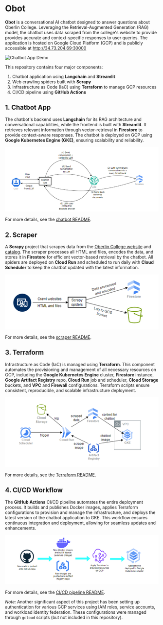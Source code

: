 # Obot

**Obot** is a conversational AI chatbot designed to answer questions about Oberlin College. Leveraging the Retrieval-Augmented Generation (RAG) model, the chatbot uses data scraped from the college's website to provide provides accurate and context-specific responses to user queries. The application is hosted on Google Cloud Platform (GCP) and is publicly accessible at http://34.73.204.69:30000

![Chatbot App Demo](assets/chatbot-app-demo.gif)

This repository contains four major components:
1. Chatbot application using **Langchain** and **Streamlit**
2. Web crawling spiders built with **Scrapy**
3. Infrastructure as Code (IaC) using **Terraform** to manage GCP resources
4. CI/CD pipeline using **GitHub Actions**

## 1. Chatbot App

The chatbot's backend uses **Langchain** for its RAG architecture and conversational capabilities, while the frontend is built with **Streamlit**. It retrieves relevant information through vector-retrieval in **Firestore** to provide context-aware responses. The chatbot is deployed on GCP using **Google Kubernetes Engine (GKE)**, ensuring scalability and reliability.

![Chatbot App Workflow](assets/chatbot-workflow.png)

For more details, see the [chatbot README](chatbot/README.md).

## 2. Scraper

A **Scrapy** project that scrapes data from the [Oberlin College website](https://www.oberlin.edu) and [catalog](https://www.catalog.oberlin.edu). The scraper processes all HTML and files, encodes the data, and stores it in **Firestore** for efficient vector-based retrieval by the chatbot. All spiders are deployed on **Cloud Run** and scheduled to run daily with **Cloud Scheduler** to keep the chatbot updated with the latest information.

![Scrapy workflow](assets/scrapy-workflow.png)

For more details, see the [scraper README](scraper/README.md).

## 3. Terraform

Infrastructure as Code (IaC) is managed using **Terraform**. This component automates the provisioning and management of all necessary resources on GCP, including the **Google Kubernetes Engine** cluster, **Firestore** instance, **Google Artifact Registry** repo, **Cloud Run** job and scheduler, **Cloud Storage** buckets, and **VPC** and **Firewall** configurations. Terraform scripts ensure consistent, reproducible, and scalable infrastructure deployment.

![Terraform workflow](assets/terraform-workflow.png)

For more details, see the [Terraform README](terraform/README.md).

## 4. CI/CD Workflow

The **GitHub Actions** CI/CD pipeline automates the entire deployment process. It builds and publishes Docker images, applies Terraform configurations to provision and manage the infrastructure, and deploys the latest version of the chatbot application to GKE. This workflow ensures continuous integration and deployment, allowing for seamless updates and enhancements.

![CI/CD workflow](assets/cicd-workflow.png)

For more details, see the [CI/CD pipeline README](.github/README.md).

*Note:* Another significant aspect of this project has been setting up authentication for various GCP services using IAM roles, service accounts, and workload identity federation. These configurations were managed through `gcloud` scripts (but not included in this repository).

